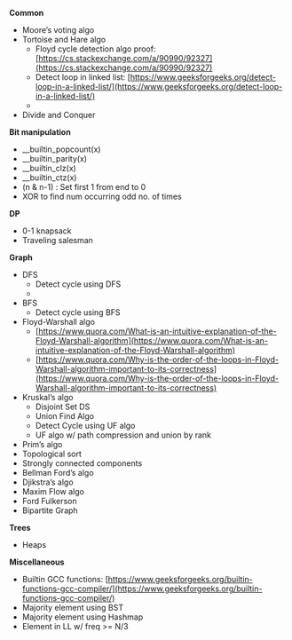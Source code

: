 <!-- Output copied to clipboard! -->


**Common**



*   Moore’s voting algo
*   Tortoise and Hare algo
    *   Floyd cycle detection algo proof: [https://cs.stackexchange.com/a/90990/92327](https://cs.stackexchange.com/a/90990/92327)
    *   Detect loop in linked list: [https://www.geeksforgeeks.org/detect-loop-in-a-linked-list/](https://www.geeksforgeeks.org/detect-loop-in-a-linked-list/)
    *   
*   Divide and Conquer

**Bit manipulation**



*   __builtin_popcount(x)
*   __builtin_parity(x)
*   __builtin_clz(x)
*   __builtin_ctz(x)
*   (n & n-1) : Set first 1 from end to 0
*   XOR to find num occurring odd no. of times

**DP**



*   0-1 knapsack
*   Traveling salesman

**Graph**



*   DFS
    *   Detect cycle using DFS
    *   
*   BFS
    *   Detect cycle using BFS
*   Floyd-Warshall algo
    *   [https://www.quora.com/What-is-an-intuitive-explanation-of-the-Floyd-Warshall-algorithm](https://www.quora.com/What-is-an-intuitive-explanation-of-the-Floyd-Warshall-algorithm)
    *   [https://www.quora.com/Why-is-the-order-of-the-loops-in-Floyd-Warshall-algorithm-important-to-its-correctness](https://www.quora.com/Why-is-the-order-of-the-loops-in-Floyd-Warshall-algorithm-important-to-its-correctness)
*   Kruskal’s algo
    *   Disjoint Set DS
    *   Union Find Algo
    *   Detect Cycle using UF algo
    *   UF algo w/ path compression and union by rank
*   Prim’s algo
*   Topological sort
*   Strongly connected components
*   Bellman Ford’s algo
*   Djikstra’s algo
*   Maxim Flow algo
*   Ford Fulkerson
*   Bipartite Graph

**Trees**



*   Heaps

**Miscellaneous**



*   Builtin GCC functions: [https://www.geeksforgeeks.org/builtin-functions-gcc-compiler/](https://www.geeksforgeeks.org/builtin-functions-gcc-compiler/)
*   Majority element using BST
*   Majority element using Hashmap
*   Element in LL w/ freq >= N/3